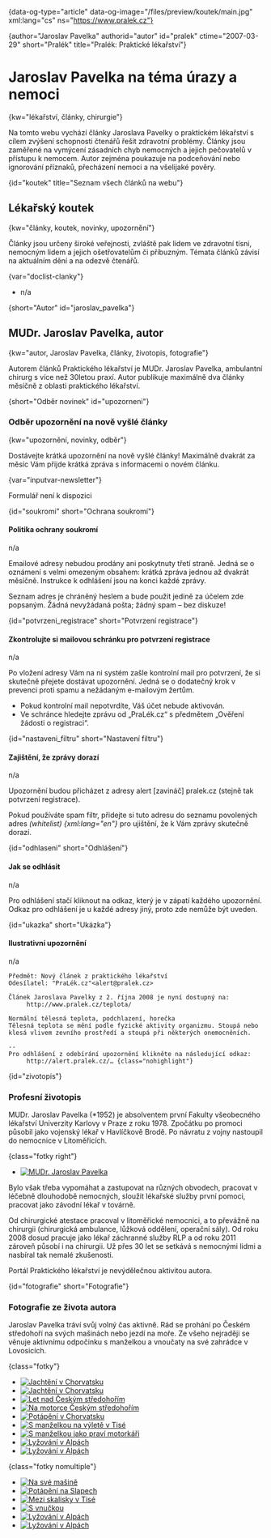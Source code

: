 
{data-og-type="article" data-og-image="/files/preview/koutek/main.jpg" xml:lang="cs" ns="https://www.pralek.cz"}

{author="Jaroslav Pavelka" authorid="autor" id="pralek" ctime="2007-03-29" short="Pralék" title="Pralék: Praktické lékařství"}

# Jaroslav Pavelka na téma úrazy a nemoci

{kw="lékařství, články, chirurgie"}

Na tomto webu vychází články Jaroslava Pavelky o praktickém lékařství s cílem zvýšení schopnosti čtenářů řešit zdravotní problémy. Články jsou zaměřené na vymýcení zásadních chyb nemocných a jejich pečovatelů v přístupu k nemocem. Autor zejména poukazuje na podceňování nebo ignorování příznaků, přecházení nemoci a na všelijaké pověry.

{id="koutek" title="Seznam všech článků na webu"}

## Lékařský koutek

{kw="články, koutek, novinky, upozornění"}

Články jsou určeny široké veřejnosti, zvláště pak lidem ve zdravotní tísni, nemocným lidem a jejich ošetřovatelům či příbuzným. Témata článků závisí na aktuálním dění a na odezvě čtenářů.

{var="doclist-clanky"}

  * n/a

{short="Autor" id="jaroslav_pavelka"}

## MUDr. Jaroslav Pavelka, autor

{kw="autor, Jaroslav Pavelka, články, životopis, fotografie"}

Autorem článků Praktického lékařství je MUDr. Jaroslav Pavelka, ambulantní chirurg s více než 30letou praxí. Autor publikuje maximálně dva články měsíčně z oblasti praktického lékařství.

{short="Odběr novinek" id="upozorneni"}

### Odběr upozornění na nově vyšlé články

{kw="upozornění, novinky, odběr"}

Dostávejte krátká upozornění na nově vyšlé články! Maximálně dvakrát za měsíc Vám přijde krátká zpráva s informacemi o novém článku.

{var="inputvar-newsletter"}

Formulář není k dispozici

{id="soukromi" short="Ochrana soukromí"}

#### Politika ochrany soukromí

n/a

Emailové adresy nebudou prodány ani poskytnuty třetí straně. Jedná se o oznámení s velmi omezeným obsahem: krátká zpráva jednou až dvakrát měsíčně. Instrukce k odhlášení jsou na konci každé zprávy.

Seznam adres je chráněný heslem a bude použit jedině za účelem zde popsaným. Žádná nevyžádaná pošta; žádný spam – bez diskuze!

{id="potvrzeni_registrace" short="Potvrzení registrace"}

#### Zkontrolujte si mailovou schránku pro potvrzení registrace

n/a

Po vložení adresy Vám na ni systém zašle kontrolní mail pro potvrzení, že si skutečně přejete dostávat upozornění. Jedná se o dodatečný krok v prevenci proti spamu a nežádaným e-mailovým žertům.

  * Pokud kontrolní mail nepotvrdíte, Váš účet nebude aktivován.
  * Ve schránce hledejte zprávu od „PraLék.cz“ s předmětem „Ověření žádosti o registraci“.

{id="nastaveni_filtru" short="Nastavení filtru"}

#### Zajištění, že zprávy dorazí

n/a

Upozornění budou přicházet z adresy alert [zavináč] pralek.cz (stejně tak potvrzení registrace).

Pokud používáte spam filtr, přidejte si tuto adresu do seznamu povolených adres _(whitelist) {xml:lang="en"}_ pro ujištění, že k Vám zprávy skutečně dorazí.

{id="odhlaseni" short="Odhlášení"}

#### Jak se odhlásit

n/a

Pro odhlášení stačí kliknout na odkaz, který je v zápatí každého upozornění. Odkaz pro odhlášení je u každé adresy jiný, proto zde nemůže být uveden.

{id="ukazka" short="Ukázka"}

#### Ilustrativní upozornění

n/a

    Předmět: Nový článek z praktického lékařství
    Odesílatel: "PraLék.cz"<alert@pralek.cz>
    
    Článek Jaroslava Pavelky z 2. října 2008 je nyní dostupný na:
         http://www.pralek.cz/teplota/
    
    Normální tělesná teplota, podchlazení, horečka
    Tělesná teplota se mění podle fyzické aktivity organizmu. Stoupá nebo
    klesá vlivem zevního prostředí a stoupá při některých onemocněních.
    
    -- 
    Pro odhlášení z odebírání upozornění klikněte na následující odkaz:
         http://alert.pralek.cz/… {class="nohighlight"}

{id="zivotopis"}

### Profesní životopis

MUDr. Jaroslav Pavelka (*1952) je absolventem první Fakulty všeobecného lékařství Univerzity Karlovy v Praze z roku 1978. Zpočátku po promoci působil jako vojenský lékař v Havlíčkově Brodě. Po návratu z vojny nastoupil do nemocnice v Litoměřicích.

{class="fotky right"}

  * [![MUDr. Jaroslav Pavelka][1]][2]

Bylo však třeba vypomáhat a zastupovat na různých obvodech, pracovat v léčebně dlouhodobě nemocných, sloužit lékařské služby první pomoci, pracovat jako závodní lékař v továrně.

Od chirurgické atestace pracoval v litoměřické nemocnici, a to převážně na chirurgii (chirurgická ambulance, lůžková oddělení, operační sály). Od roku 2008 dosud pracuje jako lékař záchranné služby RLP a od roku 2011 zároveň působí i na chirurgii. Už přes 30 let se setkává s nemocnými lidmi a nasbíral tak nemalé zkušenosti.

Portál Praktického lékařství je nevýdělečnou aktivitou autora.

{id="fotografie" short="Fotografie"}

### Fotografie ze života autora

Jaroslav Pavelka tráví svůj volný čas aktivně. Rád se prohání po Českém středohoří na svých mašinách nebo jezdí na moře. Ze všeho nejraději se věnuje aktivnímu odpočinku s manželkou a vnoučaty na své zahrádce v Lovosicích.

{class="fotky"}

  * [![Jachtění v Chorvatsku][3]][4]
  * [![Jachtění v Chorvatsku][5]][6]
  * [![Let nad Českým středohořím][7]][8]
  * [![Na motorce Českým středohořím][9]][10]
  * [![Potápění v Chorvatsku][11]][12]
  * [![S manželkou na výletě v Tisé][13]][14]
  * [![S manželkou jako praví motorkáři][15]][16]
  * [![Lyžování v Alpách][17]][18]
  * [![Lyžování v Alpách][19]][20]

{class="fotky nomultiple"}

  * [![Na své mašině][21]][22]
  * [![Potápění na Slapech][23]][24]
  * [![Mezi skalisky v Tisé][25]][26]
  * [![S vnučkou][27]][28]
  * [![Lyžování v Alpách][29]][30]
  * [![Lyžování v Alpách][31]][32]

 [1]: /files/thumbs/jaroslav_pavelka-detail.jpg "MUDr. Jaroslav Pavelka"
 [2]: /files/big/jaroslav_pavelka-detail.jpg
 [3]: /files/thumbs/jaroslav_pavelka-h03.jpg "Jachtění v Chorvatsku"
 [4]: /files/big/jaroslav_pavelka-h03.jpg
 [5]: /files/thumbs/jaroslav_pavelka-h04.jpg "Jachtění v Chorvatsku"
 [6]: /files/big/jaroslav_pavelka-h04.jpg
 [7]: /files/thumbs/jaroslav_pavelka-h05.jpg "Let nad Českým středohořím"
 [8]: /files/big/jaroslav_pavelka-h05.jpg
 [9]: /files/thumbs/jaroslav_pavelka-h06.jpg "Na motorce Českým středohořím"
 [10]: /files/big/jaroslav_pavelka-h06.jpg
 [11]: /files/thumbs/jaroslav_pavelka-h07.jpg "Potápění v Chorvatsku"
 [12]: /files/big/jaroslav_pavelka-h07.jpg
 [13]: /files/thumbs/jaroslav_pavelka-h08.jpg "S manželkou na výletě v Tisé"
 [14]: /files/big/jaroslav_pavelka-h08.jpg
 [15]: /files/thumbs/jaroslav_pavelka-h09.jpg "S manželkou jako praví motorkáři"
 [16]: /files/big/jaroslav_pavelka-h09.jpg
 [17]: /files/thumbs/jaroslav_pavelka-h10.jpg "Lyžování v Alpách"
 [18]: /files/big/jaroslav_pavelka-h10.jpg
 [19]: /files/thumbs/jaroslav_pavelka-h11.jpg "Lyžování v Alpách"
 [20]: /files/big/jaroslav_pavelka-h11.jpg
 [21]: /files/thumbs/jaroslav_pavelka-v01.jpg "Na své mašině"
 [22]: /files/big/jaroslav_pavelka-v01.jpg
 [23]: /files/thumbs/jaroslav_pavelka-v02.jpg "Potápění na Slapech"
 [24]: /files/big/jaroslav_pavelka-v02.jpg
 [25]: /files/thumbs/jaroslav_pavelka-v03.jpg "Mezi skalisky v Tisé"
 [26]: /files/big/jaroslav_pavelka-v03.jpg
 [27]: /files/thumbs/jaroslav_pavelka-v04.jpg "S vnučkou"
 [28]: /files/big/jaroslav_pavelka-v04.jpg
 [29]: /files/thumbs/jaroslav_pavelka-v05.jpg "Lyžování v Alpách"
 [30]: /files/big/jaroslav_pavelka-v05.jpg
 [31]: /files/thumbs/jaroslav_pavelka-v06.jpg "Lyžování v Alpách"
 [32]: /files/big/jaroslav_pavelka-v06.jpg

